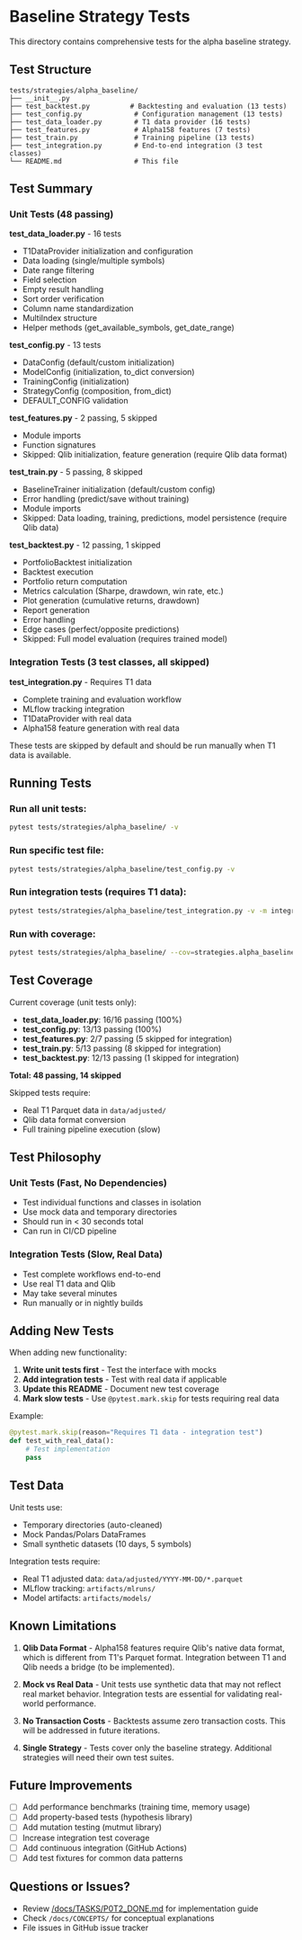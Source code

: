 # Baseline Strategy Tests

This directory contains comprehensive tests for the alpha baseline strategy.

## Test Structure

```
tests/strategies/alpha_baseline/
├── __init__.py
├── test_backtest.py          # Backtesting and evaluation (13 tests)
├── test_config.py             # Configuration management (13 tests)
├── test_data_loader.py        # T1 data provider (16 tests)
├── test_features.py           # Alpha158 features (7 tests)
├── test_train.py              # Training pipeline (13 tests)
├── test_integration.py        # End-to-end integration (3 test classes)
└── README.md                  # This file
```

## Test Summary

### Unit Tests (48 passing)

**test_data_loader.py** - 16 tests
- T1DataProvider initialization and configuration
- Data loading (single/multiple symbols)
- Date range filtering
- Field selection
- Empty result handling
- Sort order verification
- Column name standardization
- MultiIndex structure
- Helper methods (get_available_symbols, get_date_range)

**test_config.py** - 13 tests
- DataConfig (default/custom initialization)
- ModelConfig (initialization, to_dict conversion)
- TrainingConfig (initialization)
- StrategyConfig (composition, from_dict)
- DEFAULT_CONFIG validation

**test_features.py** - 2 passing, 5 skipped
- Module imports
- Function signatures
- Skipped: Qlib initialization, feature generation (require Qlib data format)

**test_train.py** - 5 passing, 8 skipped
- BaselineTrainer initialization (default/custom config)
- Error handling (predict/save without training)
- Module imports
- Skipped: Data loading, training, predictions, model persistence (require Qlib data)

**test_backtest.py** - 12 passing, 1 skipped
- PortfolioBacktest initialization
- Backtest execution
- Portfolio return computation
- Metrics calculation (Sharpe, drawdown, win rate, etc.)
- Plot generation (cumulative returns, drawdown)
- Report generation
- Error handling
- Edge cases (perfect/opposite predictions)
- Skipped: Full model evaluation (requires trained model)

### Integration Tests (3 test classes, all skipped)

**test_integration.py** - Requires T1 data
- Complete training and evaluation workflow
- MLflow tracking integration
- T1DataProvider with real data
- Alpha158 feature generation with real data

These tests are skipped by default and should be run manually when T1 data is available.

## Running Tests

### Run all unit tests:
```bash
pytest tests/strategies/alpha_baseline/ -v
```

### Run specific test file:
```bash
pytest tests/strategies/alpha_baseline/test_config.py -v
```

### Run integration tests (requires T1 data):
```bash
pytest tests/strategies/alpha_baseline/test_integration.py -v -m integration
```

### Run with coverage:
```bash
pytest tests/strategies/alpha_baseline/ --cov=strategies.alpha_baseline --cov-report=html
```

## Test Coverage

Current coverage (unit tests only):
- **test_data_loader.py**: 16/16 passing (100%)
- **test_config.py**: 13/13 passing (100%)
- **test_features.py**: 2/7 passing (5 skipped for integration)
- **test_train.py**: 5/13 passing (8 skipped for integration)
- **test_backtest.py**: 12/13 passing (1 skipped for integration)

**Total: 48 passing, 14 skipped**

Skipped tests require:
- Real T1 Parquet data in `data/adjusted/`
- Qlib data format conversion
- Full training pipeline execution (slow)

## Test Philosophy

### Unit Tests (Fast, No Dependencies)
- Test individual functions and classes in isolation
- Use mock data and temporary directories
- Should run in < 30 seconds total
- Can run in CI/CD pipeline

### Integration Tests (Slow, Real Data)
- Test complete workflows end-to-end
- Use real T1 data and Qlib
- May take several minutes
- Run manually or in nightly builds

## Adding New Tests

When adding new functionality:

1. **Write unit tests first** - Test the interface with mocks
2. **Add integration tests** - Test with real data if applicable
3. **Update this README** - Document new test coverage
4. **Mark slow tests** - Use `@pytest.mark.skip` for tests requiring real data

Example:
```python
@pytest.mark.skip(reason="Requires T1 data - integration test")
def test_with_real_data():
    # Test implementation
    pass
```

## Test Data

Unit tests use:
- Temporary directories (auto-cleaned)
- Mock Pandas/Polars DataFrames
- Small synthetic datasets (10 days, 5 symbols)

Integration tests require:
- Real T1 adjusted data: `data/adjusted/YYYY-MM-DD/*.parquet`
- MLflow tracking: `artifacts/mlruns/`
- Model artifacts: `artifacts/models/`

## Known Limitations

1. **Qlib Data Format** - Alpha158 features require Qlib's native data format, which is different from T1's Parquet format. Integration between T1 and Qlib needs a bridge (to be implemented).

2. **Mock vs Real Data** - Unit tests use synthetic data that may not reflect real market behavior. Integration tests are essential for validating real-world performance.

3. **No Transaction Costs** - Backtests assume zero transaction costs. This will be addressed in future iterations.

4. **Single Strategy** - Tests cover only the baseline strategy. Additional strategies will need their own test suites.

## Future Improvements

- [ ] Add performance benchmarks (training time, memory usage)
- [ ] Add property-based tests (hypothesis library)
- [ ] Add mutation testing (mutmut library)
- [ ] Increase integration test coverage
- [ ] Add continuous integration (GitHub Actions)
- [ ] Add test fixtures for common data patterns

## Questions or Issues?

- Review [/docs/TASKS/P0T2_DONE.md](../../../docs/TASKS/P0T2_DONE.md) for implementation guide
- Check `/docs/CONCEPTS/` for conceptual explanations
- File issues in GitHub issue tracker
